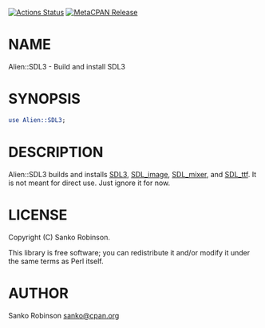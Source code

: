 [![Actions Status](https://github.com/sanko/Alien-SDL3.pm/actions/workflows/test.yml/badge.svg)](https://github.com/sanko/Alien-SDL3.pm/actions) [![MetaCPAN Release](https://badge.fury.io/pl/Alien-SDL3.svg)](https://metacpan.org/release/Alien-SDL3)
# NAME

Alien::SDL3 - Build and install SDL3

# SYNOPSIS

```perl
use Alien::SDL3;
```

# DESCRIPTION

Alien::SDL3 builds and installs [SDL3](https://github.com/libsdl-org/SDL/),
[SDL\_image](https://github.com/libsdl-org/SDL_image/),
[SDL\_mixer](https://github.com/libsdl-org/SDL_mixer/), and
[SDL\_ttf](https://github.com/libsdl-org/SDL_ttf/). It is not meant for direct
use. Just ignore it for now.

# LICENSE

Copyright (C) Sanko Robinson.

This library is free software; you can redistribute it and/or modify it under
the same terms as Perl itself.

# AUTHOR

Sanko Robinson <sanko@cpan.org>
